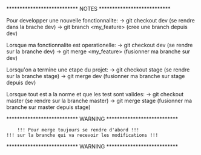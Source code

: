 *************************** NOTES ***************************

Pour developper une nouvelle fonctionnalite:
	-> git checkout dev (se rendre dans la brache dev)
	-> git branch <my_feature> (cree une branch depuis dev)

Lorsque ma fonctionnalite est operationelle:
	-> git checkout dev (se rendre sur la branche dev)
	-> git merge <my_feature> (fusionner ma branche sur dev)

Lorsqu'on a termine une etape du projet:
	-> git checkout stage (se rendre sur la branche stage)
	-> git merge dev (fusionner ma branche sur stage depuis dev)

Lorsque tout est a la norme et que les test sont valides:
	-> git checkout master (se rendre sur la branche master)
	-> git merge stage (fusionner ma branche sur master depuis stage)

*************************** WARNING ***************************

		!!! Pour merge toujours se rendre d'abord !!!
	!!! sur la branche qui va recevoir les modifications !!!

*************************** WARNING ***************************
